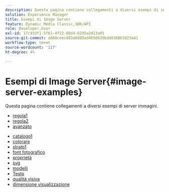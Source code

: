 ```yaml
---
description: Questa pagina contiene collegamenti a diversi esempi di server immagini.
solution: Experience Manager
title: Esempi di Image Server
feature: Dynamic Media Classic,SDK/API
role: Developer,User
exl-id: 17c933f1-5f61-4f22-88d4-6295a2d13a01
source-git-commit: a660ceec483a6d89ad4656639bdd8368b3d23a41
workflow-type: tm+mt
source-wordcount: '117'
ht-degree: 4%

---
```


# Esempi di Image Server{#image-server-examples}

Questa pagina contiene collegamenti a diversi esempi di server immagini.
<!-- As of August 29 (and likely months or years before this date), none of the links below work anymore! -->

* [regola1](http://crc.scene7.com/is-docs/examples/adjust1.htm)
* [regola2](http://crc.scene7.com/is-docs/examples/adjust2.htm)
* [avanzato](http://crc.scene7.com/is-docs/examples/advanced.htm)

<!-- * [anchors](http://crc.scene7.com/is-docs/examples/anchors.htm) -->
* [catalogo1](http://crc.scene7.com/is-docs/examples/catalog1.htm)
* [colorare](http://crc.scene7.com/is-docs/examples/colorize.htm)
* [strato1](http://crc.scene7.com/is-docs/examples/layering1.htm)
* [font fotografico](http://crc.scene7.com/is-docs/examples/photofont.htm)
* [proprietà](http://crc.scene7.com/is-docs/examples/properties.htm)
* [svg](http://crc.scene7.com/is-docs/examples/svg.htm)
* [modelli](http://crc.scene7.com/is-docs/examples/templates.htm)
* [Testo](http://crc.scene7.com/is-docs/examples/text.htm)
* [qualità visiva](http://crc.scene7.com/is-docs/examples/view-quality.htm)
* [dimensione visualizzazione](http://crc.scene7.com/is-docs/examples/view-size.htm)
